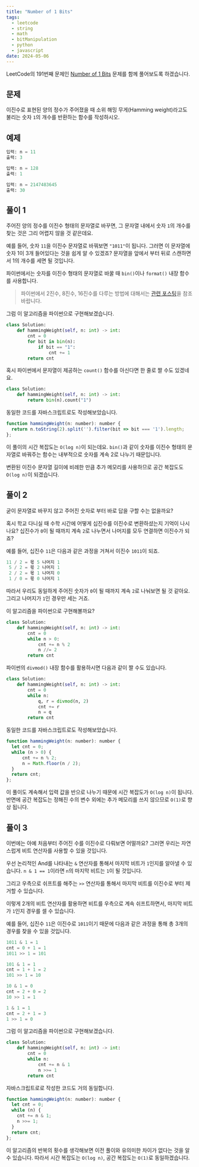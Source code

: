 ```yaml
---
title: "Number of 1 Bits"
tags:
  - leetcode
  - string
  - math
  - bitManipulation
  - python
  - javascript
date: 2024-05-06
---
```


LeetCode의 191번째 문제인 [Number of 1 Bits](https://leetcode.com/problems/number-of-1-bits/) 문제를 함께 풀어보도록 하겠습니다.

## 문제

이진수로 표현된 양의 정수가 주어졌을 때 소위 해밍 무게(Hamming weight)라고도 불리는 숫자 `1`의 개수를 반환하는 함수를 작성하시오.

## 예제

```py
입력: n = 11
출력: 3
```

```py
입력: n = 128
출력: 1
```

```py
입력: n = 2147483645
출력: 30
```

## 풀이 1

주어진 양의 정수를 이진수 형태의 문자열로 바꾸면, 그 문자열 내에서 숫자 `1`의 개수를 찾는 것은 그리 어렵지 않을 것 같은데요.

예를 들어, 숫자 `11`을 이진수 문자열로 바꿔보면 `"1011"`이 됩니다.
그러면 이 문자열에 숫자 1이 3개 들어있다는 것을 쉽게 알 수 있겠죠?
문자열을 앞에서 부터 뒤로 스캔하면서 1의 개수를 세면 될 것입니다.

파이썬에서는 숫자를 이진수 형태의 문자열로 바꿀 때 `bin()`이나 `format()` 내장 함수를 사용합니다.

> 파이썬에서 2진수, 8진수, 16진수를 다루는 방법에 대해서는 [관련 포스팅](https://www.daleseo.com/python-int-bases/)을 참조 바랍니다.

그럼 이 알고리즘을 파이썬으로 구현해보겠습니다.

```py
class Solution:
    def hammingWeight(self, n: int) -> int:
        cnt = 0
        for bit in bin(n):
            if bit == "1":
                cnt += 1
        return cnt
```

혹시 파이썬에서 문자열이 제공하는 `count()` 함수를 아신다면 한 줄로 짤 수도 있겠네요.

```py
class Solution:
    def hammingWeight(self, n: int) -> int:
        return bin(n).count("1")
```

동일한 코드를 자바스크립트로도 작성해보았습니다.

```js
function hammingWeight(n: number): number {
  return n.toString(2).split('').filter(bit => bit === '1').length;
};
```

이 풀이의 시간 복잡도는 `O(log n)`이 되는데요.
`bin()`과 같이 숫자를 이진수 형태의 문자열로 바꿔주는 함수는 내부적으로 숫자를 계속 2로 나누기 때문입니다.

변환된 이진수 문자열 길이에 비례한 만큼 추가 메모리를 사용하므로 공간 복잡도도 `O(log n)`이 되겠습니다.

## 풀이 2

굳이 문자열로 바꾸지 않고 주어진 숫자로 부터 바로 답을 구할 수는 없을까요?

혹시 학교 다니실 때 수학 시간에 어떻게 십진수를 이진수로 변환하셨는지 기억이 나시나요?
십진수가 `0`이 될 때까지 계속 `2`로 나누면서 나머지를 모두 연결하면 이진수가 되죠?

예를 들어, 십진수 `11`은 다음과 같은 과정을 거쳐서 이진수 `1011`이 되죠.

```py
11 / 2 = 몫 5 나머지 1
 5 / 2 = 몫 2 나머지 1
 2 / 2 = 몫 1 나머지 0
 1 / 0 = 몫 0 나머지 1
```

따라서 우리도 동일하게 주어진 숫자가 `0`이 될 때까지 계속 `2`로 나눠보면 될 것 같아요.
그리고 나머지가 `1`인 경우만 세는 거죠.

이 알고리즘을 파이썬으로 구현해볼까요?

```py
class Solution:
    def hammingWeight(self, n: int) -> int:
        cnt = 0
        while n > 0:
            cnt += n % 2
            n //= 2
        return cnt
```

파이썬의 `divmod()` 내장 함수를 활용하시면 다음과 같이 짤 수도 있습니다.

```py
class Solution:
    def hammingWeight(self, n: int) -> int:
        cnt = 0
        while n:
            q, r = divmod(n, 2)
            cnt += r
            n = q
        return cnt
```

동일한 코드를 자바스크립트로도 작성해보았습니다.

```js
function hammingWeight(n: number): number {
  let cnt = 0;
  while (n > 0) {
      cnt += n % 2;
      n = Math.floor(n / 2);
  }
  return cnt;
};
```

이 풀이도 계속해서 입력 값을 반으로 나누기 때문에 시간 복잡도가 `O(log n)`이 됩니다.
반면에 공간 복잡도는 정해진 수의 변수 외에는 추가 메모리를 쓰지 않으므로 `O(1)`로 향상 됩니다.

## 풀이 3

이번에는 아예 처음부터 주어진 수를 이진수로 다뤄보면 어떨까요?
그러면 우리는 자연스럽게 비트 연산자를 사용할 수 있을 것입니다.

우선 논리적인 And를 나타내는 `&` 연산자를 통해서 마지막 비트가 `1`인지를 알아낼 수 있습니다.
`n & 1 == 1`이라면 `n`의 마지막 비트는 `1`이 될 것입니다.

그리고 우측으로 쉬프트를 해주는 `>>` 연산자를 통해서 마지막 비트를 이진수로 부터 제거할 수 있습니다.

이렇게 2개의 비트 연산자를 활용하면 비트를 우측으로 계속 쉬프트하면서, 마지막 비트가 `1`인지 경우를 셀 수 있습니다.

예를 들어, 십진수 `11`은 이진수로 `1011`이기 때문에 다음과 같은 과정을 통해 총 3개의 경우를 찾을 수 있을 것입니다.

```py
1011 & 1 = 1
cnt = 0 + 1 = 1
1011 >> 1 = 101

101 & 1 = 1
cnt = 1 + 1 = 2
101 >> 1 = 10

10 & 1 = 0
cnt = 2 + 0 = 2
10 >> 1 = 1

1 & 1 = 1
cnt = 2 + 1 = 3
1 >> 1 = 0
```

그럼 이 알고리즘을 파이썬으로 구현해보겠습니다.

```py
class Solution:
    def hammingWeight(self, n: int) -> int:
        cnt = 0
        while n:
            cnt += n & 1
            n >>= 1
        return cnt
```

자바스크립트로로 작성한 코드도 거의 동일합니다.

```js
function hammingWeight(n: number): number {
  let cnt = 0;
  while (n) {
    cnt += n & 1;
    n >>= 1;
  }
  return cnt;
};
```

이 알고리즘의 반복의 횟수를 생각해보면 이전 풀이와 유의미한 차이가 없다는 것을 알 수 있습니다.
따라서 시간 복잡도는 `O(log n)`, 공간 복잡도는 `O(1)`로 동일하겠습니다.
